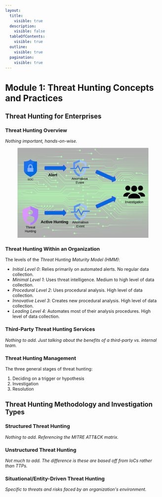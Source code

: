 ```yaml
---
layout:
  title:
    visible: true
  description:
    visible: false
  tableOfContents:
    visible: true
  outline:
    visible: true
  pagination:
    visible: true
---
```


# Module 1: Threat Hunting Concepts and Practices

## Threat Hunting for Enterprises

### Threat Hunting Overview

_Nothing important, hands-on-wise._

<figure><img src="../../../.gitbook/assets/image (1) (1) (1) (1) (1) (1) (1) (1) (1).png" alt=""><figcaption></figcaption></figure>

### Threat Hunting Within an Organization

The levels of the _Threat Hunting Maturity Model (HMM)_:

* _Initial Level 0_: Relies primarily on automated alerts. No regular data collection.
* _Minimal Level 1_: Uses threat intelligence. Medium to high level of data collection.
* _Procedural Level 2_: Uses procedural analysis. High level of data collection.
* _Innovative Level 3_: Creates new procedural analysis. High level of data collection.
* _Leading Level 4_: Automates most of their analysis procedures. High level of data collection.

### Third-Party Threat Hunting Services

_Nothing to add. Just talking about the benefits of a third-party vs. internal team._

### Threat Hunting Management

The three general stages of threat hunting:

1. Deciding on a trigger or hypothesis
2. Investigation
3. Resolution

## Threat Hunting Methodology and Investigation Types

### Structured Threat Hunting

_Nothing to add. Referencing the MITRE ATT\&CK matrix._

### Unstructured Threat Hunting

_Not much to add. The difference is these are based off from IoCs rather than TTPs._

### Situational/Entity-Driven Threat Hunting

_Specific to threats and risks faced by an organization's environment._
